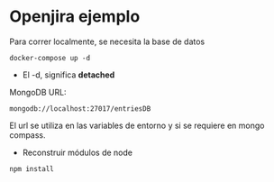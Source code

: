 # Openjira ejemplo

Para correr localmente, se necesita la base de datos
```
docker-compose up -d
```

* El -d, significa __detached__

MongoDB URL:
```
mongodb://localhost:27017/entriesDB
```

El url se utiliza en las variables de entorno y si se requiere en mongo compass.

* Reconstruir módulos de node

```
npm install
```